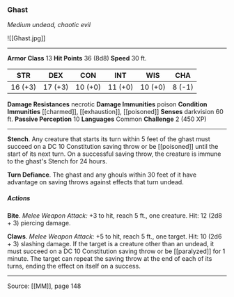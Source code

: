 ### Ghast
_Medium undead, chaotic evil_

![[Ghast.jpg]]




---

**Armor Class** 13
**Hit Points** 36 (8d8)
**Speed** 30 ft.

| STR     | DEX     | CON     | INT     | WIS     | CHA     |
|---------|---------|---------|---------|---------|---------|
| 16 (+3) | 17 (+3) | 10 (+0) | 11 (+0) | 10 (+0) | 8 (-1) |

**Damage Resistances** necrotic
**Damage Immunities** poison
**Condition Immunities** [[charmed]], [[exhaustion]], [[poisoned]]
**Senses** darkvision 60 ft.
**Passive Perception** 10
**Languages** Common
**Challenge** 2 (450 XP)

---

**Stench**. Any creature that starts its turn within 5 feet of the ghast must succeed on a DC 10 Constitution saving throw or be [[poisoned]] until the start of its next turn. On a successful saving throw, the creature is immune to the ghast's Stench for 24 hours.

**Turn Defiance**. The ghast and any ghouls within 30 feet of it have advantage on saving throws against effects that turn undead.

##### Actions
**Bite**. _Melee Weapon Attack:_ +3 to hit, reach 5 ft., one creature. Hit: 12 (2d8 + 3) piercing damage.

**Claws**. _Melee Weapon Attack:_ +5 to hit, reach 5 ft., one target. Hit: 10 (2d6 + 3) slashing damage. If the target is a creature other than an undead, it must succeed on a DC 10 Constitution saving throw or be [[paralyzed]] for 1 minute. The target can repeat the saving throw at the end of each of its turns, ending the effect on itself on a success.


---

Source: [[MM]], page 148